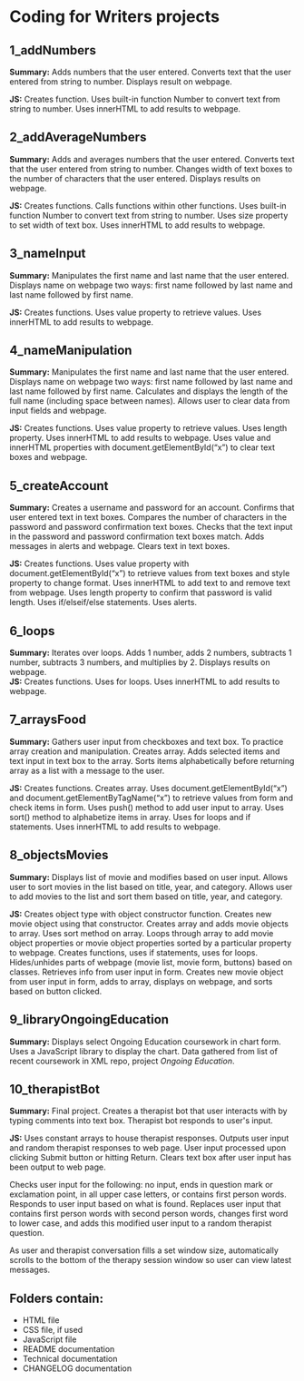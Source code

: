 # Coding for Writers projects
## 1_addNumbers 
**Summary:** Adds numbers that the user entered. Converts text that the user entered from string to number. Displays result on webpage.  

**JS:** Creates function. Uses built-in function Number to convert text from string to number. Uses innerHTML to add results to webpage.

## 2_addAverageNumbers 
**Summary:** Adds and averages numbers that the user entered. Converts text that the user entered from string to number. Changes width of text boxes to the number of characters that the user entered. Displays results on webpage.  

**JS:**  Creates functions. Calls functions within other functions. Uses built-in function Number to convert text from string to number. Uses size property to set width of text box. Uses innerHTML to add results to webpage.

## 3_nameInput 
**Summary:** Manipulates the first name and last name that the user entered. Displays name on webpage two ways: first name followed by last name and last name followed by first name.   

**JS:** Creates functions. Uses value property to retrieve values. Uses innerHTML to add results to webpage. 

## 4_nameManipulation
**Summary:** Manipulates the first name and last name that the user entered. Displays name on webpage two ways: first name followed by last name and last name followed by first name. Calculates and displays the length of the full name (including space between names). Allows user to clear data from input fields and webpage. 

**JS:**  Creates functions. Uses value property to retrieve values. Uses length property. Uses innerHTML to add results to webpage. Uses value and innerHTML properties with document.getElementById(“x”) to clear text boxes and webpage.

## 5_createAccount 
**Summary:** Creates a username and password for an account. Confirms that user entered text in text boxes. Compares the number of characters in the password and password confirmation text boxes. Checks that the text input in the password and password confirmation text boxes match. Adds messages in alerts and webpage. Clears text in text boxes.  

**JS:** Creates functions. Uses value property with document.getElementById(“x”) to retrieve values from text boxes and style property to change format. Uses innerHTML to add text to and remove text from webpage. Uses length property to confirm that password is valid length. Uses if/elseif/else statements. Uses alerts.

## 6_loops 
**Summary:** Iterates over loops. Adds 1 number, adds 2 numbers, subtracts 1 number, subtracts 3 numbers, and multiplies by 2. Displays results on webpage.  
**JS:** Creates functions. Uses for loops. Uses innerHTML to add results to webpage.

## 7_arraysFood
**Summary:** Gathers user input from checkboxes and text box. To practice array creation and manipulation. Creates array. Adds selected items and text input in text box to the array. Sorts items alphabetically before returning array as a list with a message to the user.  

**JS:** Creates functions. Creates array. Uses document.getElementById(“x”) and document.getElementByTagName(“x”) to retrieve values from form and check items in form. Uses push() method to add user input to array. Uses sort() method to alphabetize items in array. Uses for loops and if statements. Uses innerHTML to add results to webpage.

## 8_objectsMovies
**Summary:** Displays list of movie and modifies based on user input. Allows user to sort movies in the list based on title, year, and category. Allows user to add movies to the list and sort them based on title, year, and category.

**JS:** Creates object type with object constructor function. Creates new movie object using that constructor. Creates array and adds movie objects to array. Uses sort method on array. Loops through array to add movie object properties or movie object properties sorted by a particular property to webpage. Creates functions, uses if statements, uses for loops. Hides/unhides parts of webpage (movie list, movie form, buttons) based on classes. Retrieves info from user input in form. Creates new movie object from user input in form, adds to array, displays on webpage, and sorts based on button clicked. 

## 9_libraryOngoingEducation
**Summary:** Displays select Ongoing Education coursework in chart form. Uses a JavaScript library to display the chart. Data gathered from list of recent coursework in XML repo, project *Ongoing Education*.

## 10_therapistBot
**Summary:** Final project. Creates a therapist bot that user interacts with by typing comments into text box. Therapist bot responds to user's input.
 
**JS:** Uses constant arrays to house therapist responses. Outputs user input and random therapist responses to web page. User input processed upon clicking Submit button or hitting Return. Clears text box after user input has been output to web page.

Checks user input for the following: no input, ends in question mark or exclamation point, in all upper case letters, or contains first person words. Responds to user input based on what is found. Replaces user input that contains first person words with second person words, changes first word to lower case, and adds this modified user input to a random therapist question.

As user and therapist conversation fills a set window size, automatically scrolls to the bottom of the therapy session window so user can view latest messages. 

## Folders contain:  
* HTML file
* CSS file, if used
* JavaScript file
* README documentation
* Technical documentation
* CHANGELOG documentation